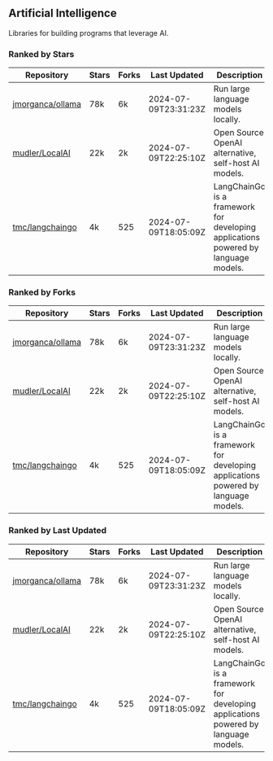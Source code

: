 ## Artificial Intelligence

Libraries for building programs that leverage AI.

### Ranked by Stars

| Repository | Stars | Forks | Last Updated | Description | 
|------------|-------|-------|--------------|-------------|
| [jmorganca/ollama](https://github.com/jmorganca/ollama) | 78k | 6k | 2024-07-09T23:31:23Z |  Run large language models locally. |
| [mudler/LocalAI](https://github.com/mudler/LocalAI) | 22k | 2k | 2024-07-09T22:25:10Z |  Open Source OpenAI alternative, self-host AI models. |
| [tmc/langchaingo](https://github.com/tmc/langchaingo) | 4k | 525 | 2024-07-09T18:05:09Z |  LangChainGo is a framework for developing applications powered by language models. |

### Ranked by Forks

| Repository | Stars | Forks | Last Updated | Description | 
|------------|-------|-------|--------------|-------------|
| [jmorganca/ollama](https://github.com/jmorganca/ollama) | 78k | 6k | 2024-07-09T23:31:23Z |  Run large language models locally. |
| [mudler/LocalAI](https://github.com/mudler/LocalAI) | 22k | 2k | 2024-07-09T22:25:10Z |  Open Source OpenAI alternative, self-host AI models. |
| [tmc/langchaingo](https://github.com/tmc/langchaingo) | 4k | 525 | 2024-07-09T18:05:09Z |  LangChainGo is a framework for developing applications powered by language models. |

### Ranked by Last Updated

| Repository | Stars | Forks | Last Updated | Description | 
|------------|-------|-------|--------------|-------------|
| [jmorganca/ollama](https://github.com/jmorganca/ollama) | 78k | 6k | 2024-07-09T23:31:23Z |  Run large language models locally. |
| [mudler/LocalAI](https://github.com/mudler/LocalAI) | 22k | 2k | 2024-07-09T22:25:10Z |  Open Source OpenAI alternative, self-host AI models. |
| [tmc/langchaingo](https://github.com/tmc/langchaingo) | 4k | 525 | 2024-07-09T18:05:09Z |  LangChainGo is a framework for developing applications powered by language models. |

